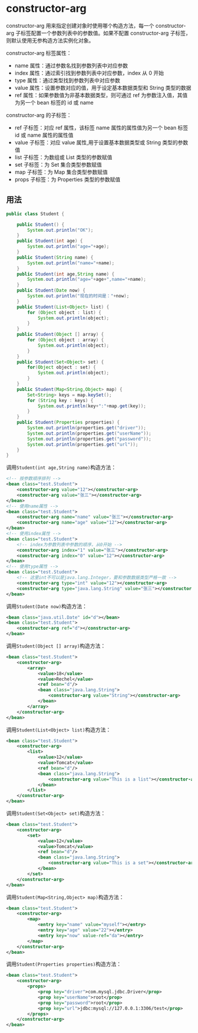 # constructor-arg

constructor-arg 用来指定创建对象时使用哪个构造方法，每一个 constructor-arg 子标签配置一个参数列表中的参数值。如果不配置 constructor-arg 子标签，则默认使用无参构造方法实例化对象。

constructor-arg 标签属性：

- name 属性：通过参数名找到参数列表中对应参数
- index 属性：通过索引找到参数列表中对应参数，index 从 0 开始
- type 属性：通过类型找到参数列表中对应参数
- value 属性：设置参数对应的值，用于设定基本数据类型和 String 类型的数据
- ref 属性：如果参数值为非基本数据类型，则可通过 ref 为参数注入值，其值为另一个 bean 标签的 id 或 name

constructor-arg 的子标签：

- ref 子标签：对应 ref 属性，该标签 name 属性的属性值为另一个 bean 标签 id 或 name 属性的属性值
- value 子标签：对应 value 属性,用于设置基本数据类型或 String 类型的参数值
- list 子标签：为数组或 List 类型的参数赋值
- set 子标签：为 Set 集合类型参数赋值
- map 子标签：为 Map 集合类型参数赋值
- props 子标签：为 Properties 类型的参数赋值

## 用法

```java
public class Student {

    public Student() {
        System.out.println("OK");
    }
    public Student(int age) {
        System.out.println("age="+age);
    }
    public Student(String name) {
        System.out.println("name="+name);
    }
    public Student(int age,String name) {
        System.out.println("age="+age+",name="+name);
    }
    public Student(Date now) {
        System.out.println("现在的时间是："+now);
    }
    public Student(List<Object> list) {
        for (Object object : list) {
            System.out.println(object);
        }
    }
    public Student(Object [] array) {
        for (Object object : array) {
            System.out.println(object);
        }
    }
    public Student(Set<Object> set) {
        for(Object object : set) {
            System.out.println(object);
        }
    }
    public Student(Map<String,Object> map) {
        Set<String> keys = map.keySet();
        for (String key : keys) {
            System.out.println(key+":"+map.get(key));
        }
    }
    public Student(Properties properties) {
        System.out.println(properties.get("driver"));
        System.out.println(properties.get("userName"));
        System.out.println(properties.get("password"));
        System.out.println(properties.get("url"));
    }
}
```

调用`Student(int age,String name)`构造方法：

```xml
<!-- 按参数顺序排列 -->
<bean class="test.Student">
    <constructor-arg value="12"></constructor-arg>
    <constructor-arg value="张三"></constructor-arg>
</bean>
<!-- 使用name属性 -->
<bean class="test.Student">
    <constructor-arg name="name" value="张三"></constructor-arg>
    <constructor-arg name="age" value="12"></constructor-arg>
</bean>
<!-- 使用index属性 -->
<bean class="test.Student">
    <!-- index为参数列表中参数的顺序，从0开始 -->
    <constructor-arg index="1" value="张三"></constructor-arg>
    <constructor-arg index="0" value="12"></constructor-arg>
</bean>
<!-- 使用type属性 -->
<bean class="test.Student">
    <!-- 这里int不可以是java.lang.Integer，要和参数数据类型严格一致 -->
    <constructor-arg type="int" value="12"></constructor-arg>
    <constructor-arg type="java.lang.String" value="张三"></constructor-arg>
</bean>
```

调用`Student(Date now)`构造方法：

```xml
<bean class="java.util.Date" id="d"></bean>
<bean class="test.Student">
    <constructor-arg ref="d"></constructor-arg>
</bean>
```

调用`Student(Object [] array)`构造方法：

```xml
<bean class="test.Student">
    <constructor-arg>
        <array>
            <value>18</value>
            <value>Rechel</value>
            <ref bean="d"/>
            <bean class="java.lang.String">
                <constructor-arg value="String"></constructor-arg>
            </bean>
        </array>
    </constructor-arg>
</bean>
```

调用`Student(List<Object> list)`构造方法：

```xml
<bean class="test.Student">
    <constructor-arg>
        <list>
            <value>12</value>
            <value>Tomcat</value>
            <ref bean="d"/>
            <bean class="java.lang.String">
                <constructor-arg value="This is a list"></constructor-arg>
            </bean>
        </list>
    </constructor-arg>
</bean>
```

调用`Student(Set<Object> set)`构造方法：

```xml
<bean class="test.Student">
    <constructor-arg>
        <set>
            <value>12</value>
            <value>Tomcat</value>
            <ref bean="d"/>
            <bean class="java.lang.String">
                <constructor-arg value="This is a set"></constructor-arg>
            </bean>
        </set>
    </constructor-arg>
</bean>
```

调用`Student(Map<String,Object> map)`构造方法：

```xml
<bean class="test.Student">
    <constructor-arg>
        <map>
            <entry key="name" value="myself"></entry>
            <entry key="age" value="22"></entry>
            <entry key="now" value-ref="da"></entry>
        </map>
    </constructor-arg>
</bean>
```

调用`Student(Properties properties)`构造方法：

```xml
<bean class="test.Student">
    <constructor-arg>
        <props>
            <prop key="driver">com.mysql.jdbc.Driver</prop>
            <prop key="userName">root</prop>
            <prop key="password">root</prop>
            <prop key="url">jdbc:mysql://127.0.0.1:3306/test</prop>
        </props>
    </constructor-arg>
</bean>
```
